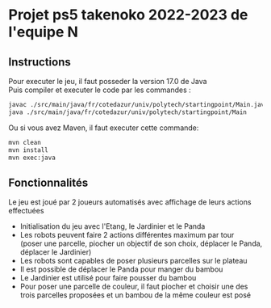# Projet ps5 takenoko 2022-2023 de l'equipe N  

## Instructions  
Pour executer le jeu, il faut posseder la version 17.0 de Java  
Puis compiler et executer le code par les commandes :  
```sh
javac ./src/main/java/fr/cotedazur/univ/polytech/startingpoint/Main.java
java ./src/main/java/fr/cotedazur/univ/polytech/startingpoint/Main
```
Ou si vous avez Maven, il faut executer cette commande:  
```sh
mvn clean
mvn install
mvn exec:java  
```

## Fonctionnalités
Le jeu est joué par 2 joueurs automatisés avec affichage de leurs actions effectuées
* Initialisation du jeu avec l'Etang, le Jardinier et le Panda
* Les robots peuvent faire 2 actions différentes maximum par tour  
    (poser une parcelle, piocher un objectif de son choix, déplacer le Panda, déplacer le Jardinier)
* Les robots sont capables de poser plusieurs parcelles sur le plateau
* Il est possible de déplacer le Panda pour manger du bambou
* Le Jardinier est utilisé pour faire pousser du bambou
* Pour poser une parcelle de couleur, il faut piocher et choisir une des trois parcelles proposées et un bambou de la même couleur est posé